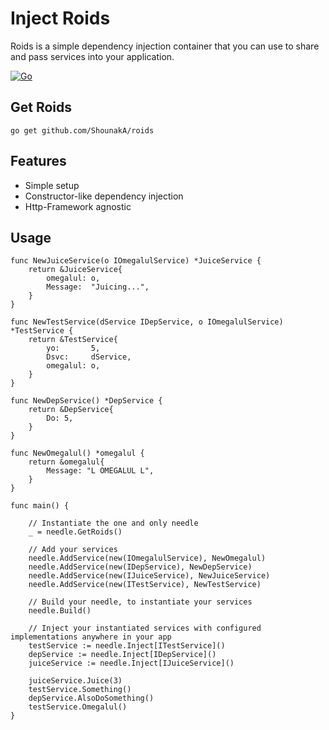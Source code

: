 # Inject Roids

Roids is a simple dependency injection container that you can use to share and pass services into your application.

[![Go](https://github.com/ShounakA/roids/actions/workflows/build-test.yml/badge.svg)](https://github.com/ShounakA/roids/actions/workflows/build-test.yml)

## Get Roids
```
go get github.com/ShounakA/roids
```

## Features

- Simple setup
- Constructor-like dependency injection
- Http-Framework agnostic

## Usage

```golang
func NewJuiceService(o IOmegalulService) *JuiceService {
	return &JuiceService{
		omegalul: o,
		Message:  "Juicing...",
	}
}

func NewTestService(dService IDepService, o IOmegalulService) *TestService {
	return &TestService{
		yo:       5,
		Dsvc:     dService,
		omegalul: o,
	}
}

func NewDepService() *DepService {
	return &DepService{
		Do: 5,
	}
}

func NewOmegalul() *omegalul {
	return &omegalul{
		Message: "L OMEGALUL L",
	}
}

func main() {

    // Instantiate the one and only needle
	_ = needle.GetRoids()

    // Add your services
	needle.AddService(new(IOmegalulService), NewOmegalul)
	needle.AddService(new(IDepService), NewDepService)
	needle.AddService(new(IJuiceService), NewJuiceService)
	needle.AddService(new(ITestService), NewTestService)
	
	// Build your needle, to instantiate your services
	needle.Build()

    // Inject your instantiated services with configured implementations anywhere in your app
	testService := needle.Inject[ITestService]()
	depService := needle.Inject[IDepService]()
	juiceService := needle.Inject[IJuiceService]()

	juiceService.Juice(3)
	testService.Something()
	depService.AlsoDoSomething()
	testService.Omegalul()
}
```
